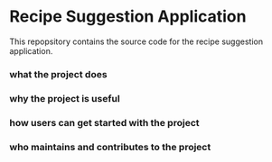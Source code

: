 # Recipe Suggestion Application
This repopsitory contains the source code for the recipe suggestion application.

### what the project does

### why the project is useful

### how users can get started with the project

### who maintains and contributes to the project 
  
